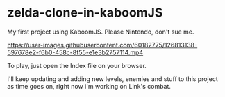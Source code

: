 # zelda-clone-in-kaboomJS
My first project using KaboomJS. Please Nintendo, don't sue me.


https://user-images.githubusercontent.com/60182775/126813138-597678e2-f6b0-458c-8f55-e1e3b2757114.mp4

To play, just open the Index file on your browser.

I'll keep updating and adding new levels, enemies and stuff to this project as time goes on, right now i'm working on Link's combat.
